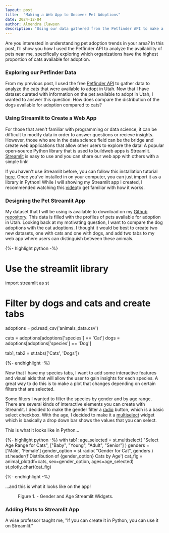 ```yaml
---
layout: post
title:  "Making a Web App to Uncover Pet Adoptions"
date: 2024-12-04
author: Almendra Clawson
description: "Using our data gathered from the Petfinder API to make a Streamlit App"
---
```


<p class="intro"><span class="dropcap">A</span>re you interested in understanding pet adoption trends in your area? In this post, I’ll show you how I used the Petfinder API to analyze the availability of pets near me, specifically exploring which organizations have the highest proportion of cats available for adoption.</p>

### Exploring our Petfinder Data

From my previous post, I used the free [Petfinder API](https://www.petfinder.com/developers/) to gather data to analyze the cats that were available to adopt in Utah. Now that I have dataset curated with information on the pet available to adopt in Utah, I wanted to answer this question: How does compare the distribution of the dogs available for adoption compared to cats?

### Using Streamlit to Create a Web App

For those that aren't familiar with programming or data science, it can be difficult to modify data in order to answer questions or recieve insights. However, those who are in the data science field can be the bridge and create web applications that allow other users to explore the data! A popular open-source Python library that is used to buildweb apps is Streamlit. [Streamlit](https://streamlit.io/) is easy to use and you can share our web app with others with a simple link! 

If you haven't use Streamlit before, you can follow this installation tutorial [here](https://docs.streamlit.io/get-started/installation). Once you've installed in on your computer, you can just import it as a library in Python! While I will showing my Streamlit app I created, I recommended watching this [video](https://www.youtube.com/watch?v=sogNluduBQQ)to get familiar with how it works.

### Designing the Pet Streamlit App
My dataset that I will be using is available to download on my [Github repository](https://github.com/clawmendra/petfinder). This data is filled with the profiles of pets available for adoption in Utah. Looking back at my motivating question, I want to compare the dog adoptions with the cat adoptions. I thought it would be best to create two new datasets, one with cats and one with dogs, and add two tabs to my web app where users can distinguish between these animals.

{%- highlight python -%}
# Use the streamlit library
import streamlit as st

# Filter by dogs and cats and create tabs
adoptions = pd.read_csv('animals_data.csv')

cats = adoptions[adoptions['species'] == 'Cat']
dogs = adoptions[adoptions['species'] == 'Dog']

tab1, tab2 = st.tabs(['Cats', 'Dogs'])

{%- endhighlight -%}

Now that I have my species tabs, I want to add some interactive features and visual aids that will allow the user to gain insights for each species. A great way to do this is to make a plot that changes depending on certain filters that are selected. 

Some filters I wanted to filter the species by gender and by age range. There are several kinds of interactive elements you can create with Streamlit. I decided to make the gender filter a [radio](https://docs.streamlit.io/develop/api-reference/widgets/st.radio) button, which is a basic select checkbox. With the age, I decided to make it a [multiselect](https://docs.streamlit.io/develop/api-reference/widgets/st.multiselect) widget which is basically a drop down bar shows the values that you can select. 

This is what it looks like in Python...

{%- highlight python -%}
with tab1:
    age_selected = st.multiselect(
        "Select Age Range for Cats",
        ["Baby", "Young", "Adult", "Senior"]
    )
    genders = ['Male', 'Female']
    gender_option = st.radio(
        "Gender for Cat",
        genders
    )
    st.header(f'Distribution of {gender_option} Cats by Age')
    cat_fig = animal_plot(df=cats, sex=gender_option, ages=age_selected)
    st.plotly_chart(cat_fig)

{%- endhighlight -%}

...and this is what it looks like on the app!
<figure> <img src="{{site.url}}/{{site.baseurl}}/assets/img/widgets-st.png" alt=""> <figcaption> Figure 1. - Gender and Age Streamlit Widgets.</figcaption> </figure>


### Adding Plots to Streamlit App
A wise professor taught me, "If you can create it in Python, you can use it on Streamlit." 